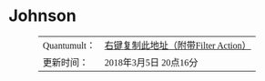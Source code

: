 # Johnson
<table style="margin: auto; width: 400px; font-family: '微软雅黑';">
				<tr>
					<td>Quantumult：</td>
					<td align="left"><a href="https://raw.githubusercontent.com/johnsonmoment24/Johnson/master/Quantumult.conf" target="_blank">右键复制此地址（附带Filter Action）</a></td>
				</tr>
				<tr>
					<td>更新时间：</td>
					<td align="left">2018年3月5日 20点16分</td>
				</tr>
				<!--<tr>
					<td>当前时间</td>
					<td><font color="#33FFFF"><span id="nowDateTimeSpan"></span></font></td>
				</tr>-->
			</table>
